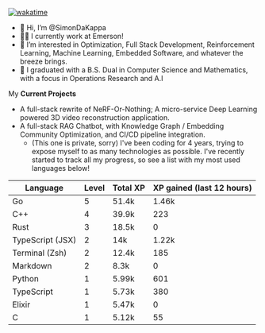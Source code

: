
[![wakatime](https://wakatime.com/badge/user/50e6c678-94a9-4739-af51-360aeb113c51.svg)](https://wakatime.com/@50e6c678-94a9-4739-af51-360aeb113c51)

- 👋 Hi, I’m @SimonDaKappa
- 🧑‍💼 I currently work at Emerson!
- 👀 I’m interested in Optimization, Full Stack Development, Reinforcement Learning, Machine Learning, Embedded Software, and whatever the breeze brings.
- 🌱 I graduated with a B.S. Dual in Computer Science and Mathematics, with a focus in Operations Research and A.I

My **Current Projects** 
- A full-stack rewrite of NeRF-Or-Nothing; A micro-service Deep Learning powered 3D video reconstruction application.
- A full-stack RAG Chatbot, with Knowledge Graph / Embedding Community Optimization, and CI/CD pipeline integration.
  - (This one is private, sorry)
I've been coding for 4 years, trying to expose myself to as many technologies as possible. I've recently started to track all my progress, so see
a list with my most used languages below!

| Language | Level | Total XP | XP gained (last 12 hours) |
| --- | --- | --- | --- |
| Go | 5 | 51.4k | 1.46k |
| C++ | 4 | 39.9k | 223 |
| Rust | 3 | 18.5k | 0 |
| TypeScript (JSX) | 2 | 14k | 1.22k |
| Terminal (Zsh) | 2 | 12.4k | 185 |
| Markdown | 2 | 8.3k | 0 |
| Python | 1 | 5.99k | 601 |
| TypeScript | 1 | 5.73k | 380 |
| Elixir | 1 | 5.47k | 0 |
| C | 1 | 5.12k | 55 |